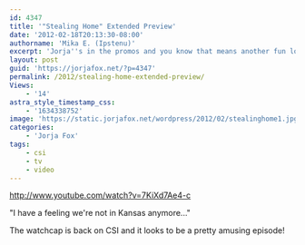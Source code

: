 ```yaml
---
id: 4347
title: '"Stealing Home" Extended Preview'
date: '2012-02-18T20:13:30-08:00'
authorname: 'Mika E. (Ipstenu)'
excerpt: 'Jorja''s in the promos and you know that means another fun lovin'' episode of CSI on Wednesday.'
layout: post
guid: 'https://jorjafox.net/?p=4347'
permalink: /2012/stealing-home-extended-preview/
Views:
    - '14'
astra_style_timestamp_css:
    - '1634338752'
image: 'https://static.jorjafox.net/wordpress/2012/02/stealinghome1.jpg'
categories:
    - 'Jorja Fox'
tags:
    - csi
    - tv
    - video
---
```


http://www.youtube.com/watch?v=7KiXd7Ae4-c

"I have a feeling we're not in Kansas anymore..."

The watchcap is back on CSI and it looks to be a pretty amusing episode!
